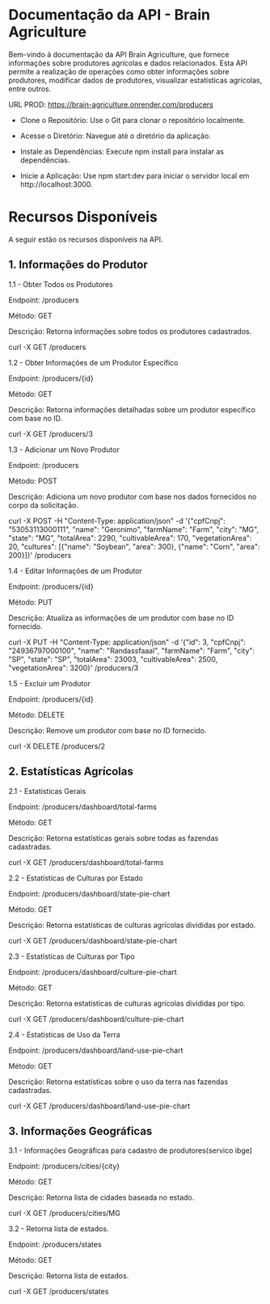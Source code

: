 # Documentação da API - Brain Agriculture

Bem-vindo à documentação da API Brain Agriculture, que fornece informações sobre produtores agrícolas e dados relacionados. Esta API permite a realização de operações como obter informações sobre produtores, modificar dados de produtores, visualizar estatísticas agrícolas, entre outros.

URL PROD: https://brain-agriculture.onrender.com/producers


- Clone o Repositório:
Use o Git para clonar o repositório localmente.

- Acesse o Diretório:
Navegue até o diretório da aplicação.

- Instale as Dependências:
Execute npm install para instalar as dependências.

- Inicie a Aplicação:
Use npm start:dev para iniciar o servidor local em http://localhost:3000.

# Recursos Disponíveis
A seguir estão os recursos disponíveis na API.

## 1. Informações do Produtor

1.1 - Obter Todos os Produtores

Endpoint: /producers

Método: GET

Descrição: Retorna informações sobre todos os produtores cadastrados.

curl -X GET /producers

1.2 - Obter Informações de um Produtor Específico

Endpoint: /producers/{id}

Método: GET

Descrição: Retorna informações detalhadas sobre um produtor específico com base no ID.

curl -X GET /producers/3

1.3 - Adicionar um Novo Produtor

Endpoint: /producers

Método: POST

Descrição: Adiciona um novo produtor com base nos dados fornecidos no corpo da solicitação.

curl -X POST -H "Content-Type: application/json" -d '{"cpfCnpj": "53053113000111", "name": "Geronimo", "farmName": "Farm", "city": "MG", "state": "MG", "totalArea": 2290, "cultivableArea": 170, "vegetationArea": 20, "cultures": [{"name": "Soybean", "area": 300}, {"name": "Corn", "area": 200}]}' /producers

1.4 - Editar Informações de um Produtor

Endpoint: /producers/{id}

Método: PUT

Descrição: Atualiza as informações de um produtor com base no ID fornecido.

curl -X PUT -H "Content-Type: application/json" -d '{"id": 3, "cpfCnpj": "24936797000100", "name": "Randassfaaal", "farmName": "Farm", "city": "SP", "state": "SP", "totalArea": 23003, "cultivableArea": 2500, "vegetationArea": 3200}' /producers/3

1.5 - Excluir um Produtor

Endpoint: /producers/{id}

Método: DELETE

Descrição: Remove um produtor com base no ID fornecido.

curl -X DELETE /producers/2

## 2. Estatísticas Agrícolas

2.1 - Estatísticas Gerais

Endpoint: /producers/dashboard/total-farms

Método: GET

Descrição: Retorna estatísticas gerais sobre todas as fazendas cadastradas.

curl -X GET /producers/dashboard/total-farms

2.2 - Estatísticas de Culturas por Estado

Endpoint: /producers/dashboard/state-pie-chart

Método: GET

Descrição: Retorna estatísticas de culturas agrícolas divididas por estado.

curl -X GET /producers/dashboard/state-pie-chart

2.3 - Estatísticas de Culturas por Tipo

Endpoint: /producers/dashboard/culture-pie-chart

Método: GET

Descrição: Retorna estatísticas de culturas agrícolas divididas por tipo.

curl -X GET /producers/dashboard/culture-pie-chart

2.4 - Estatísticas de Uso da Terra

Endpoint: /producers/dashboard/land-use-pie-chart

Método: GET

Descrição: Retorna estatísticas sobre o uso da terra nas fazendas cadastradas.

curl -X GET /producers/dashboard/land-use-pie-chart

## 3. Informações Geográficas

3.1 - Informações Geográficas para cadastro de produtores(servico ibge)

Endpoint: /producers/cities/{city}

Método: GET

Descrição: Retorna lista de cidades baseada no estado. 

curl -X GET /producers/cities/MG

3.2 - Retorna lista de estados.

Endpoint: /producers/states

Método: GET

Descrição: Retorna lista de estados.

curl -X GET /producers/states